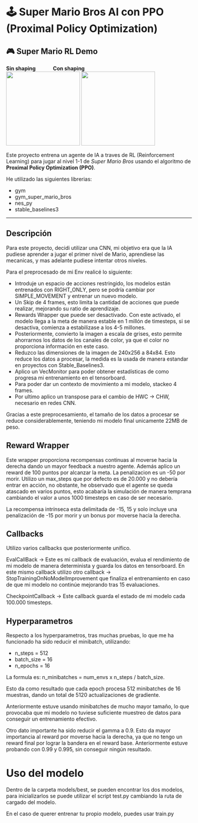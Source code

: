 # 🕹️ Super Mario Bros AI con PPO (Proximal Policy Optimization)


## 🎮 Super Mario RL Demo

<p align="left">
  <b>Sin shaping</b> &nbsp;&nbsp;&nbsp;&nbsp;&nbsp;&nbsp;&nbsp;&nbsp;&nbsp;&nbsp; <b>Con shaping</b><br>
  <img src="videos/demo_no_reward.gif" width="200" style="display:inline;">
  <img src="videos/demo_reward.gif" width="200" style="display:inline;">
</p>

Este proyecto entrena un agente de IA a traves de RL (Reinforcement Learning) para jugar al nivel 1-1 de *Super Mario Bros* usando el algoritmo de **Proximal Policy Optimization (PPO)**.

He utilizado las siguientes librerias:
  - gym
  - gym_super_mario_bros
  - nes_py
  - stable_baselines3

---

## Descripción

Para este proyecto, decidi utilizar una CNN, mi objetivo era que la IA pudiese aprender a jugar el primer nivel de Mario, aprendiese las mecanicas, y mas adelante pudiese intentar otros niveles.

Para el preprocesado de mi Env realicé lo siguiente:
  - Introduje un espacio de acciones restringido, los modelos están entrenados con RIGHT_ONLY, pero se podría cambiar por SIMPLE_MOVEMENT y entrenar un nuevo modelo.
  - Un Skip de 4 frames, esto limita la cantidad de acciones que puede realizar, mejorando su ratio de aprendizaje.
  - Rewards Wrapper que puede ser desactivado. Con este activado, el modelo llega a la meta de manera estable en 1 millón de timesteps, si se desactiva, comienza a estabilizase a los 4-5 millones.
  - Posteriormente, convierto la imagen a escala de grises, esto permite ahorrarnos los datos de los canales de color, ya que el color no proporciona información en este caso.
  - Reduzco las dimensiones de la imagen de 240x256 a 84x84. Esto reduce los datos a procesar, la medida es la usada de manera estandar en proyectos con Stable_Baselines3.
  - Aplico un VecMonitor para poder obtener estadísticas de como progresa mi entrenamiento en el tensorboard.
  - Para poder dar un contexto de movimiento a mi modelo, stackeo 4 frames.
  - Por ultimo aplico un transpose para el cambio de HWC -> CHW, necesario en redes CNN.


Gracias a este preprocesamiento, el tamaño de los datos a procesar se reduce considerablemente, teniendo mi modelo final unicamente 22MB de peso.

## Reward Wrapper

Este wrapper proporciona recompensas continuas al moverse hacia la derecha dando un mayor feedback a nuestro agente. Además aplico un reward de 100 puntos por alcanzar la meta.
La penalizacion es un -50 por morir.
Utilizo un max_steps que por defecto es de 20.000 y no debería entrar en acción, no obstante, he observado que el agente se queda atascado en varios puntos, esto acabaría la simulación de manera temprana cambiando el valor a unos 1000 timesteps en caso de ser necesario.

La recompensa intrínseca esta delimitada de -15, 15 y solo incluye una penalización de -15 por morir y un bonus por moverse hacia la derecha.

## Callbacks

Utilizo varios callbacks que posteriormente unifico.

EvalCallBack -> Este es mi callback de evaluación, evalua el rendimiento de mi modelo de manera determinista y guarda los datos en tensorboard. En este mismo callback
utilizo otro callback -> StopTrainingOnNoModelImprovement que finaliza el entrenamiento en caso de que mi modelo no continúe mejorando tras 15 evaluaciones.

CheckpointCallback -> Este callback guarda el estado de mi modelo cada 100.000 timesteps.


## Hyperparametros

Respecto a los hyperparametros, tras muchas pruebas, lo que me ha funcionado ha sido reducir el minibatch, utilizando:
  - n_steps = 512
  - batch_size = 16
  - n_epochs = 16

La formula es: n_minibatches = num_envs x n_steps / batch_size.

Esto da como resultado que cada epoch procesa 512 minibatches de  16 muestras, dando un total de 5120 actualizaciones de gradiente.

Anteriormente estuve usando minibatches de mucho mayor tamaño, lo que provocaba que mi modelo no tuviese suficiente muestreo de datos para conseguir un entrenamiento efectivo.

Otro dato importante ha sido reducir el gamma a 0.9. Esto da mayor importancia al reward por moverse hacia la derecha, ya que no tengo un reward final por lograr la bandera en el reward base.
Anteriormente estuve probando con 0.99 y 0.995, sin conseguir ningún resultado.



# Uso del modelo
Dentro de la carpeta models/best, se pueden encontrar los dos modelos, para inicializarlos se puede utilizar el script test.py cambiando la ruta de cargado del modelo.

En el caso de querer entrenar tu propio modelo, puedes usar train.py
